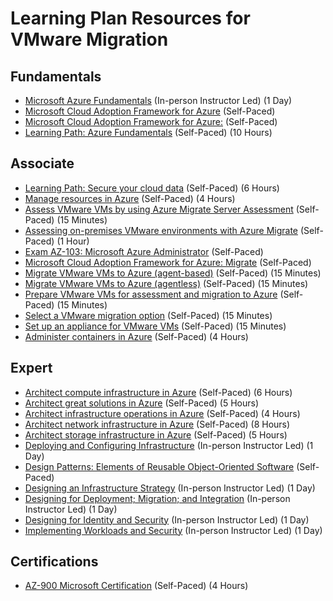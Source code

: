 # Learning Plan Resources for VMware Migration

## Fundamentals

* [Microsoft Azure Fundamentals](https://www.microsoft.com/learning/course.aspx?cid=AZ-900T01) (In-person Instructor Led) (1 Day)
* [Microsoft Cloud Adoption Framework for Azure](https://docs.microsoft.com/en-us/learn/modules/microsoft-cloud-adoption-framework-for-azure/) (Self-Paced)
* [Microsoft Cloud Adoption Framework for Azure:](https://docs.microsoft.com/en-us/azure/cloud-adoption-framework/) (Self-Paced)
* [Learning Path: Azure Fundamentals](https://docs.microsoft.com/en-us/learn/paths/azure-fundamentals/) (Self-Paced) (10 Hours)

## Associate

* [Learning Path: Secure your cloud data](https://docs.microsoft.com/en-us/learn/paths/secure-your-cloud-data/) (Self-Paced) (6 Hours)
* [Manage resources in Azure](https://docs.microsoft.com/en-us/learn/paths/manage-resources-in-azure/) (Self-Paced) (4 Hours)
* [Assess VMware VMs by using Azure Migrate Server Assessment](https://docs.microsoft.com/en-us/azure/migrate/tutorial-assess-vmware) (Self-Paced) (15 Minutes)
* [Assessing on-premises VMware environments with Azure Migrate](https://www.microsoft.com/handsonlabs/selfpacedlabs/details/SP-AZ100085) (Self-Paced) (1 Hour)
* [Exam AZ-103: Microsoft Azure Administrator](https://docs.microsoft.com/en-us/learn/certifications/exams/az-103) (Self-Paced)
* [Microsoft Cloud Adoption Framework for Azure: Migrate](https://docs.microsoft.com/en-us/azure/cloud-adoption-framework/migrate/) (Self-Paced)
* [Migrate VMware VMs to Azure (agent-based)](https://docs.microsoft.com/en-us/azure/migrate/tutorial-migrate-vmware-agent) (Self-Paced) (15 Minutes)
* [Migrate VMware VMs to Azure (agentless)](https://docs.microsoft.com/en-us/azure/migrate/tutorial-migrate-vmware) (Self-Paced) (15 Minutes)
* [Prepare VMware VMs for assessment and migration to Azure](https://docs.microsoft.com/en-us/azure/migrate/tutorial-prepare-vmware) (Self-Paced) (15 Minutes)
* [Select a VMware migration option](https://docs.microsoft.com/en-us/azure/migrate/server-migrate-overview) (Self-Paced) (15 Minutes)
* [Set up an appliance for VMware VMs](https://docs.microsoft.com/en-us/azure/migrate/how-to-set-up-appliance-vmware) (Self-Paced) (15 Minutes)
* [Administer containers in Azure](https://docs.microsoft.com/en-us/learn/paths/administer-containers-in-azure/) (Self-Paced) (4 Hours)

## Expert

* [Architect compute infrastructure in Azure](https://docs.microsoft.com/en-us/learn/paths/architect-compute-infrastructure/) (Self-Paced) (6 Hours)
* [Architect great solutions in Azure](https://docs.microsoft.com/en-us/learn/paths/architect-great-solutions-in-azure/) (Self-Paced) (5 Hours)
* [Architect infrastructure operations in Azure](https://docs.microsoft.com/en-us/learn/paths/architect-infrastructure-operations/) (Self-Paced) (4 Hours)
* [Architect network infrastructure in Azure](https://docs.microsoft.com/en-us/learn/paths/architect-network-infrastructure/) (Self-Paced) (8 Hours)
* [Architect storage infrastructure in Azure](https://docs.microsoft.com/en-us/learn/paths/architect-storage-infrastructure/) (Self-Paced) (5 Hours)
* [Deploying and Configuring Infrastructure](https://www.microsoft.com/learning/course.aspx?cid=AZ-300T01) (In-person Instructor Led) (1 Day)
* [Design Patterns: Elements of Reusable Object-Oriented Software](https://www.amazon.com/Design-Patterns-Elements-Reusable-Object-Oriented/dp/0201633612) (Self-Paced)
* [Designing an Infrastructure Strategy](https://www.microsoft.com/learning/course.aspx?cid=AZ-301T04) (In-person Instructor Led) (1 Day)
* [Designing for Deployment; Migration; and Integration](https://www.microsoft.com/learning/course.aspx?cid=AZ-301T03) (In-person Instructor Led) (1 Day)
* [Designing for Identity and Security](https://www.microsoft.com/learning/course.aspx?cid=AZ-301T01) (In-person Instructor Led) (1 Day)
* [Implementing Workloads and Security](https://www.microsoft.com/learning/course.aspx?cid=AZ-300T02) (In-person Instructor Led) (1 Day)

## Certifications

* [AZ-900 Microsoft Certification](https://docs.microsoft.com/en-us/learn/certifications/exams/az-900) (Self-Paced) (4 Hours)
